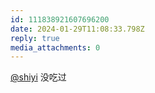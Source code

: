 ```yaml
---
id: 111838921607696200
date: 2024-01-29T11:08:33.798Z
reply: true
media_attachments: 0
---
```


[@shiyi](https://bb.010206.xyz/@shiyi) 没吃过

